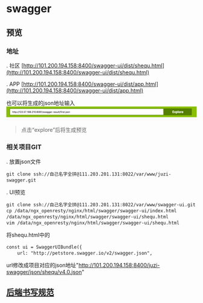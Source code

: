 # swagger
## 预览
### 地址
. 社区
[http://101.200.194.158:8400/swagger-ui/dist/shequ.html](http://101.200.194.158:8400/swagger-ui/dist/shequ.html)

. APP
[http://101.200.194.158:8400/swagger-ui/dist/app.html](http://101.200.194.158:8400/swagger-ui/dist/app.html)

也可以将生成的json地址输入
<img src="attachment/images/swagger_1.png" alt="登陆页面" align=center />
> 点击“explore”后将生成预览

### 相关项目GIT
. 放置json文件
```
git clone ssh://自己名字全拼@111.203.201.131:8022/var/www/juzi-swagger.git
```
. UI预览
```
git clone ssh://自己名字全拼@111.203.201.131:8022/var/www/swagger-ui.git
cp /data/ngx_openresty/nginx/html/swagger/swagger-ui/index.html /data/ngx_openresty/nginx/html/swagger/swagger-ui/shequ.html
vim /data/ngx_openresty/nginx/html/swagger/swagger-ui/shequ.html
```
将shequ.html中的
```
const ui = SwaggerUIBundle({
    url: "http://petstore.swagger.io/v2/swagger.json",
```
url修改成项目对应的json地址"http://101.200.194.158:8400/juzi-swagger/json/shequ/v4.0.json"

## [后端书写规范](http://192.168.10.70:8033/#/project/swagger/backend-write)
